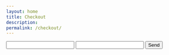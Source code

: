 ```yaml
---
layout: home
title: Checkout
description:
permalink: /checkout/
---
```


<form action="https://formspree.io/your@cornishmouth.cc" method="POST" />
  <input type="text" name="name">
  <input type="email" name="_replyto">
  <input type="submit" value="Send">
</form>